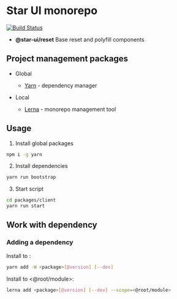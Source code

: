 # Star UI monorepo

[![Build Status](https://travis-ci.org/Star-UI/Star-UI.svg?branch=master)](https://travis-ci.org/Star-UI/Star-UI)

* **@star-ui/reset** Base reset and polyfill components

## Project management packages

* Global

  * [Yarn](https://yarnpkg.com/en/) - dependency manager

* Local

  * [Lerna](https://github.com/lerna/lerna) - monorepo management tool

## Usage

1. Install global packages

```sh
npm i -g yarn
```

2. Install dependencies

```sh
yarn run bootstrap
```

3. Start script

```sh
cd packages/client
yarn run start
```

## Work with dependency

### Adding a dependency

Install <package> to <root>:

```sh
yarn add -W <package>[@version] [--dev]
```

Install <package> to <@root/module>:

```sh
lerna add <package>[@version] [--dev] --scope=<@root/module>
```
